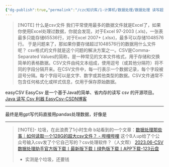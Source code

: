 ```yaml
---
{"dg-publish":true,"permalink":"/czc知识库/1-计算机/数据处理/数据处理 读写超大csv文件/","dgPassFrontmatter":true,"created":"2024-06-18T17:45:21.132+08:00","updated":"2024-12-08T12:34:13.088+08:00"}
---
```




> [!NOTE] 什么是csv文件
> 我们平常使用最多的数据文件就是Excel了，如果你使用Excel处理过数据，你就会发现，对于Excel 97-2003 (.xls)，一张表最多只能存储65536行，对于Excel 2007+ (.xlsx)，最多可以存储1048576行。 
> 于是问题来了，那如果你要存储超过1048576行的数据用什么文件呢？
> csv格式的文件就是这个问题的解决方案之一。CSV是Comma-Separated Values的简称，是一种常见的文本文件格式，用于存储和交换简单的表格数据。CSV文件由纯文本组成，使用逗号（或其他分隔符）将不同的字段分隔开来。在CSV文件中，每一行表示一个数据记录，每个字段被逗号分隔。每个字段可以是文字、数字或其他类型的数据。CSV文件通常不包含任何格式化或样式信息，仅用于保存原始数据。

easyCSV
EasyCsv 是一个基于Java的简单、省内存的读写 csv 的开源项目。
[Java 读写 Csv 利器 EasyCsv-CSDN博客](https://blog.csdn.net/qq_43005544/article/details/122880887)

---
最终是用gpt写代码直接用pandas处理数据，好像是

---




> [!NOTE]- 垃圾，在此浪费了1小时生命
> b站看到的一个文章：[数据处理那些事｜如何读取一个128G的超大csv文件？ - 哔哩哔哩](https://www.bilibili.com/read/cv25171121/)
> 这个B人up给了个公众号输入csv发了个它自己写的？csv处理软件？（人文帮）
> [2023.06-CSV数据处理助手官方版下载丨最新版下载丨绿色版下载丨APP下载-123云盘](https://www.123pan.com/s/BXA9-kLj0d.html)
> - 实测是个垃圾，还要钱